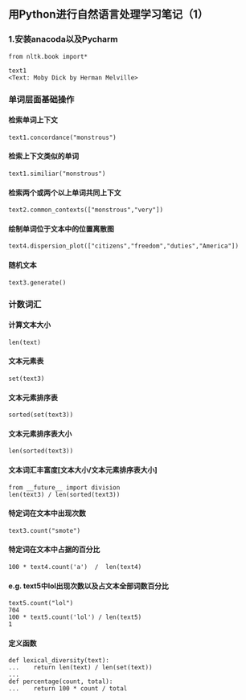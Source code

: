 ## 用Python进行自然语言处理学习笔记（1）
### 1.安装anacoda以及Pycharm
`from nltk.book import*`
```
text1
<Text: Moby Dick by Herman Melville>
```
### 单词层面基础操作

#### 检索单词上下文

`text1.concordance("monstrous") `

#### 检索上下文类似的单词

`text1.similiar("monstrous")`

#### 检索两个或两个以上单词共同上下文

`text2.common_contexts(["monstrous","very"])`

#### 绘制单词位于文本中的位置离散图

`text4.dispersion_plot(["citizens","freedom","duties","America"])`

#### 随机文本

`text3.generate()`

### 计数词汇

#### 计算文本大小

`len(text)`

#### 文本元素表

`set(text3)`

#### 文本元素排序表

`sorted(set(text3))`

#### 文本元素排序表大小

`len(sorted(text3))`

#### 文本词汇丰富度[文本大小/文本元素排序表大小]

```
from __future__ import division
len(text3) / len(sorted(text3))
```

#### 特定词在文本中出现次数

`text3.count("smote")`

#### 特定词在文本中占据的百分比
`100 * text4.count('a')  /  len(text4)`

#### e.g. text5中lol出现次数以及占文本全部词数百分比

``` 
text5.count("lol")
704
100 * text5.count('lol') / len(text5)
1

```

#### 定义函数

```
def lexical_diversity(text):
...    return len(text) / len(set(text))
...
def percentage(count, total):
...    return 100 * count / total

```
